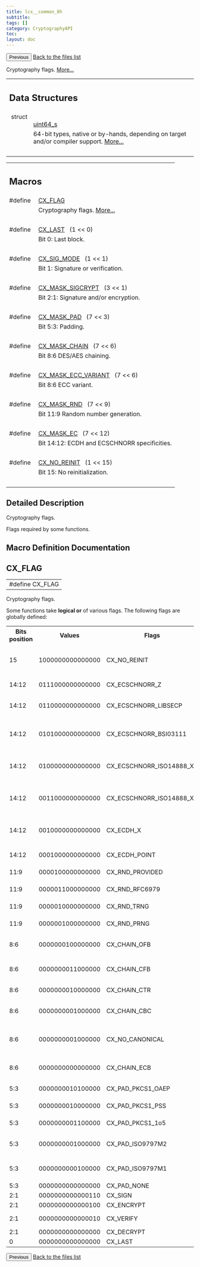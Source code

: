 ```yaml
---
title: lcx__common_8h
subtitle:
tags: []
category: CryptographyAPI
toc:
layout: doc
---
```


<button class="uk-button uk-button-default uk-button-small uk-margin-medium-top" onclick="history.back()">Previous</button>
<a class="uk-button uk-button-default uk-button-small uk-margin-medium-top crypto-button" href="../../crypto-api/files">Back to the files list</a>


<p>Cryptography flags.  
<a href="#details">More...</a></p>
<table class="memberdecls">
<tr class="heading"><td colspan="2"><h2 class="groupheader"><a name="nested-classes"></a>
Data Structures</h2></td></tr>
<tr class="memitem:"><td class="memItemLeft" align="right" valign="top">struct &#160;</td><td class="memItemRight" valign="bottom"><a class="el" href="../uint64__s">uint64_s</a></td></tr>
<tr class="memdesc:"><td class="mdescLeft">&#160;</td><td class="mdescRight">64-bit types, native or by-hands, depending on target and/or compiler support.  <a href="../uint64__s#details">More...</a><br /></td></tr>
<tr class="separator:"><td class="memSeparator" colspan="2">&#160;</td></tr>
</table><table class="memberdecls">
<tr class="heading"><td colspan="2"><h2 class="groupheader"><a name="define-members"></a>
Macros</h2></td></tr>
<tr class="memitem:ad87dae5ad74e16849c6751cc9d29c98b"><td class="memItemLeft" align="right" valign="top">#define&#160;</td><td class="memItemRight" valign="bottom"><a class="el" href="../lcx__common_8h#ad87dae5ad74e16849c6751cc9d29c98b">CX_FLAG</a></td></tr>
<tr class="memdesc:ad87dae5ad74e16849c6751cc9d29c98b"><td class="mdescLeft">&#160;</td><td class="mdescRight">Cryptography flags.  <a href="#ad87dae5ad74e16849c6751cc9d29c98b">More...</a><br /></td></tr>
<tr class="separator:ad87dae5ad74e16849c6751cc9d29c98b"><td class="memSeparator" colspan="2">&#160;</td></tr>
<tr class="memitem:af11e07ffd4b2daabe18e74d896e640fd"><td class="memItemLeft" align="right" valign="top"><a id="af11e07ffd4b2daabe18e74d896e640fd"></a>
#define&#160;</td><td class="memItemRight" valign="bottom"><a class="el" href="../lcx__common_8h#af11e07ffd4b2daabe18e74d896e640fd">CX_LAST</a>&#160;&#160;&#160;(1 &lt;&lt; 0)</td></tr>
<tr class="memdesc:af11e07ffd4b2daabe18e74d896e640fd"><td class="mdescLeft">&#160;</td><td class="mdescRight">Bit 0: Last block. <br /></td></tr>
<tr class="separator:af11e07ffd4b2daabe18e74d896e640fd"><td class="memSeparator" colspan="2">&#160;</td></tr>
<tr class="memitem:a77be4652a5c0e49b1e888c82719180b3"><td class="memItemLeft" align="right" valign="top"><a id="a77be4652a5c0e49b1e888c82719180b3"></a>
#define&#160;</td><td class="memItemRight" valign="bottom"><a class="el" href="../lcx__common_8h#a77be4652a5c0e49b1e888c82719180b3">CX_SIG_MODE</a>&#160;&#160;&#160;(1 &lt;&lt; 1)</td></tr>
<tr class="memdesc:a77be4652a5c0e49b1e888c82719180b3"><td class="mdescLeft">&#160;</td><td class="mdescRight">Bit 1: Signature or verification. <br /></td></tr>
<tr class="separator:a77be4652a5c0e49b1e888c82719180b3"><td class="memSeparator" colspan="2">&#160;</td></tr>
<tr class="memitem:a7446f0b9e640c7be705a2668ecff033c"><td class="memItemLeft" align="right" valign="top"><a id="a7446f0b9e640c7be705a2668ecff033c"></a>
#define&#160;</td><td class="memItemRight" valign="bottom"><a class="el" href="../lcx__common_8h#a7446f0b9e640c7be705a2668ecff033c">CX_MASK_SIGCRYPT</a>&#160;&#160;&#160;(3 &lt;&lt; 1)</td></tr>
<tr class="memdesc:a7446f0b9e640c7be705a2668ecff033c"><td class="mdescLeft">&#160;</td><td class="mdescRight">Bit 2:1: Signature and/or encryption. <br /></td></tr>
<tr class="separator:a7446f0b9e640c7be705a2668ecff033c"><td class="memSeparator" colspan="2">&#160;</td></tr>
<tr class="memitem:abbe30a7ff4920fdb0655e4110d68ec47"><td class="memItemLeft" align="right" valign="top"><a id="abbe30a7ff4920fdb0655e4110d68ec47"></a>
#define&#160;</td><td class="memItemRight" valign="bottom"><a class="el" href="../lcx__common_8h#abbe30a7ff4920fdb0655e4110d68ec47">CX_MASK_PAD</a>&#160;&#160;&#160;(7 &lt;&lt; 3)</td></tr>
<tr class="memdesc:abbe30a7ff4920fdb0655e4110d68ec47"><td class="mdescLeft">&#160;</td><td class="mdescRight">Bit 5:3: Padding. <br /></td></tr>
<tr class="separator:abbe30a7ff4920fdb0655e4110d68ec47"><td class="memSeparator" colspan="2">&#160;</td></tr>
<tr class="memitem:aafd1dab58f4cd74a90fe3a8ec7d6ef30"><td class="memItemLeft" align="right" valign="top"><a id="aafd1dab58f4cd74a90fe3a8ec7d6ef30"></a>
#define&#160;</td><td class="memItemRight" valign="bottom"><a class="el" href="../lcx__common_8h#aafd1dab58f4cd74a90fe3a8ec7d6ef30">CX_MASK_CHAIN</a>&#160;&#160;&#160;(7 &lt;&lt; 6)</td></tr>
<tr class="memdesc:aafd1dab58f4cd74a90fe3a8ec7d6ef30"><td class="mdescLeft">&#160;</td><td class="mdescRight">Bit 8:6 DES/AES chaining. <br /></td></tr>
<tr class="separator:aafd1dab58f4cd74a90fe3a8ec7d6ef30"><td class="memSeparator" colspan="2">&#160;</td></tr>
<tr class="memitem:af3926fbc64fad6f64b5637a685746167"><td class="memItemLeft" align="right" valign="top"><a id="af3926fbc64fad6f64b5637a685746167"></a>
#define&#160;</td><td class="memItemRight" valign="bottom"><a class="el" href="../lcx__common_8h#af3926fbc64fad6f64b5637a685746167">CX_MASK_ECC_VARIANT</a>&#160;&#160;&#160;(7 &lt;&lt; 6)</td></tr>
<tr class="memdesc:af3926fbc64fad6f64b5637a685746167"><td class="mdescLeft">&#160;</td><td class="mdescRight">Bit 8:6 ECC variant. <br /></td></tr>
<tr class="separator:af3926fbc64fad6f64b5637a685746167"><td class="memSeparator" colspan="2">&#160;</td></tr>
<tr class="memitem:a195cfaa66abb04924a5d12c0ee80f1ec"><td class="memItemLeft" align="right" valign="top"><a id="a195cfaa66abb04924a5d12c0ee80f1ec"></a>
#define&#160;</td><td class="memItemRight" valign="bottom"><a class="el" href="../lcx__common_8h#a195cfaa66abb04924a5d12c0ee80f1ec">CX_MASK_RND</a>&#160;&#160;&#160;(7 &lt;&lt; 9)</td></tr>
<tr class="memdesc:a195cfaa66abb04924a5d12c0ee80f1ec"><td class="mdescLeft">&#160;</td><td class="mdescRight">Bit 11:9 Random number generation. <br /></td></tr>
<tr class="separator:a195cfaa66abb04924a5d12c0ee80f1ec"><td class="memSeparator" colspan="2">&#160;</td></tr>
<tr class="memitem:a4550b2e093cd42ccf24e6b62df3747b4"><td class="memItemLeft" align="right" valign="top"><a id="a4550b2e093cd42ccf24e6b62df3747b4"></a>
#define&#160;</td><td class="memItemRight" valign="bottom"><a class="el" href="../lcx__common_8h#a4550b2e093cd42ccf24e6b62df3747b4">CX_MASK_EC</a>&#160;&#160;&#160;(7 &lt;&lt; 12)</td></tr>
<tr class="memdesc:a4550b2e093cd42ccf24e6b62df3747b4"><td class="mdescLeft">&#160;</td><td class="mdescRight">Bit 14:12: ECDH and ECSCHNORR specificities. <br /></td></tr>
<tr class="separator:a4550b2e093cd42ccf24e6b62df3747b4"><td class="memSeparator" colspan="2">&#160;</td></tr>
<tr class="memitem:a415fa7cacd58f8c01b0733c30a5c829a"><td class="memItemLeft" align="right" valign="top"><a id="a415fa7cacd58f8c01b0733c30a5c829a"></a>
#define&#160;</td><td class="memItemRight" valign="bottom"><a class="el" href="../lcx__common_8h#a415fa7cacd58f8c01b0733c30a5c829a">CX_NO_REINIT</a>&#160;&#160;&#160;(1 &lt;&lt; 15)</td></tr>
<tr class="memdesc:a415fa7cacd58f8c01b0733c30a5c829a"><td class="mdescLeft">&#160;</td><td class="mdescRight">Bit 15: No reinitialization. <br /></td></tr>
<tr class="separator:a415fa7cacd58f8c01b0733c30a5c829a"><td class="memSeparator" colspan="2">&#160;</td></tr>
</table>
<a name="details" id="details"></a>

## Detailed Description

<div class="textblock"><p>Cryptography flags. </p>
<p>Flags required by some functions. </p>
</div><h2 class="groupheader">Macro Definition Documentation</h2>
<a id="ad87dae5ad74e16849c6751cc9d29c98b"></a>
<h2 class="memtitle">CX_FLAG</h2>

<div class="memitem">
<div class="memproto">
      <table class="memname">
        <tr>
          <td class="memname">#define CX_FLAG</td>
        </tr>
      </table>
</div><div class="memdoc">

<p>Cryptography flags. </p>
<p>Some functions take <b>logical or</b> of various flags. The following flags are globally defined:</p>
<table class="doxtable">
<tr>
<th>Bits position </th><th>Values </th><th>Flags </th><th>Meaning </th><th>Algorithms  </th></tr>
<tr>
<td>15 </td><td>1000000000000000 </td><td>CX_NO_REINIT </td><td>Do not reinitialize the context on CX_LAST </td><td></td></tr>
<tr>
<td>14:12 </td><td>0111000000000000 </td><td>CX_ECSCHNORR_Z </td><td>Zilliqa scheme </td><td>ECSCHNORR </td></tr>
<tr>
<td>14:12 </td><td>0110000000000000 </td><td>CX_ECSCHNORR_LIBSECP </td><td>ECSCHNORR according to libsecp256k1 </td><td>ECSCHNORR </td></tr>
<tr>
<td>14:12 </td><td>0101000000000000 </td><td>CX_ECSCHNORR_BSI03111 </td><td>ECSCHNORR according to BSI TR-03111 </td><td>ECSCHNORR </td></tr>
<tr>
<td>14:12 </td><td>0100000000000000 </td><td>CX_ECSCHNORR_ISO14888_X </td><td>ECSCHNORR according to ISO/IEC 14888-3 </td><td>ECSCHNORR </td></tr>
<tr>
<td>14:12 </td><td>0011000000000000 </td><td>CX_ECSCHNORR_ISO14888_XY </td><td>ECSCHNORR according to ISO/IEC 14888-3 </td><td>ECSCHNORR </td></tr>
<tr>
<td>14:12 </td><td>0010000000000000 </td><td>CX_ECDH_X </td><td>ECDH with the x-coordinate of the point </td><td>ECDH </td></tr>
<tr>
<td>14:12 </td><td>0001000000000000 </td><td>CX_ECDH_POINT </td><td>ECDH with a point </td><td>ECDH </td></tr>
<tr>
<td>11:9 </td><td>0000100000000000 </td><td>CX_RND_PROVIDED </td><td>Provided random </td><td></td></tr>
<tr>
<td>11:9 </td><td>0000011000000000 </td><td>CX_RND_RFC6979 </td><td>Random from RFC6979 </td><td></td></tr>
<tr>
<td>11:9 </td><td>0000010000000000 </td><td>CX_RND_TRNG </td><td>Random from a PRNG </td><td></td></tr>
<tr>
<td>11:9 </td><td>0000001000000000 </td><td>CX_RND_PRNG </td><td>Random from a TRNG </td><td></td></tr>
<tr>
<td>8:6 </td><td>0000000100000000 </td><td>CX_CHAIN_OFB </td><td>Output feedback mode </td><td>AES/DES </td></tr>
<tr>
<td>8:6 </td><td>0000000011000000 </td><td>CX_CHAIN_CFB </td><td>Cipher feedback mode </td><td>AES/DES </td></tr>
<tr>
<td>8:6 </td><td>0000000010000000 </td><td>CX_CHAIN_CTR </td><td>Counter mode </td><td>AES/DES </td></tr>
<tr>
<td>8:6 </td><td>0000000001000000 </td><td>CX_CHAIN_CBC </td><td>Cipher block chaining mode </td><td>AES/DES </td></tr>
<tr>
<td>8:6 </td><td>0000000001000000 </td><td>CX_NO_CANONICAL </td><td>Do not compute a canonical signature </td><td>ECDSA/EDDSA/ECSCHNORR </td></tr>
<tr>
<td>8:6 </td><td>0000000000000000 </td><td>CX_CHAIN_ECB </td><td>Electronic codebook mode </td><td>AES/DES </td></tr>
<tr>
<td>5:3 </td><td>0000000010100000 </td><td>CX_PAD_PKCS1_OAEP </td><td>PKCS1_OAEP padding </td><td></td></tr>
<tr>
<td>5:3 </td><td>0000000010000000 </td><td>CX_PAD_PKCS1_PSS </td><td>PKCS1_PSS padding </td><td></td></tr>
<tr>
<td>5:3 </td><td>0000000001100000 </td><td>CX_PAD_PKCS1_1o5 </td><td>PKCS1-v1_5 padding </td><td></td></tr>
<tr>
<td>5:3 </td><td>0000000001000000 </td><td>CX_PAD_ISO9797M2 </td><td>ISO9797 padding, method 2 </td><td></td></tr>
<tr>
<td>5:3 </td><td>0000000000100000 </td><td>CX_PAD_ISO9797M1 </td><td>ISO9797 padding, method 1 </td><td></td></tr>
<tr>
<td>5:3 </td><td>0000000000000000 </td><td>CX_PAD_NONE </td><td>No padding </td><td></td></tr>
<tr>
<td>2:1 </td><td>0000000000000110 </td><td>CX_SIGN </td><td>Signature </td><td>AES/DES </td></tr>
<tr>
<td>2:1 </td><td>0000000000000100 </td><td>CX_ENCRYPT </td><td>Encryption </td><td>AES/DES </td></tr>
<tr>
<td>2:1 </td><td>0000000000000010 </td><td>CX_VERIFY </td><td>Signature verification </td><td>AES/DES </td></tr>
<tr>
<td>2:1 </td><td>0000000000000000 </td><td>CX_DECRYPT </td><td>Decryption </td><td>AES/DES </td></tr>
<tr>
<td>0 </td><td>0000000000000000 </td><td>CX_LAST </td><td>Last block </td><td></td></tr>
</table>

</div>
</div>
<button class="uk-button uk-button-default uk-button-small uk-margin-medium-top" onclick="history.back()">Previous</button>
<a class="uk-button uk-button-default uk-button-small uk-margin-medium-top crypto-button" href="../../crypto-api/files">Back to the files list</a>
